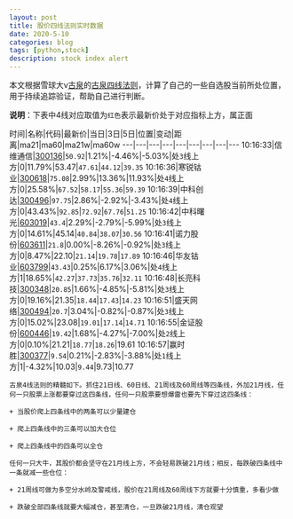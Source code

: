 ```yaml
---
layout: post
title: 股价四线法则实时数据
date: 2020-5-10
categories: blog
tags: [python,stock]
description: stock index alert
---
```



本文根据雪球大v[古泉](https://xueqiu.com/u/7148646888)的[古泉四线法则](https://xueqiu.com/7148646888/130498192)，计算了自己的一些自选股当前所处位置，用于持续追踪验证，帮助自己进行判断。

**说明**：下表中4线对应取值为`红色`表示最新价处于对应指标上方，属正面

时间|名称|代码|最新价|当日|3日|5日|位置|变动|距离|ma21|ma60|ma21w|ma60w
---|---|---|---|---|---|---|---|---
10:16:33|信维通信|[300136](https://xueqiu.com/S/SZ300136)|`50.92`|1.21%|-4.46%|-5.03%|处`3`线上方|0|11.79%|53.47|`47.61`|`44.12`|`39.35`
10:16:36|寒锐钴业|[300618](https://xueqiu.com/S/SZ300618)|`75.08`|2.99%|13.36%|11.93%|处`4`线上方|0|25.58%|`67.52`|`58.17`|`55.36`|`59.39`
10:16:39|中科创达|[300496](https://xueqiu.com/S/SZ300496)|`97.75`|2.86%|-2.92%|-3.43%|处`4`线上方|0|43.43%|`92.85`|`72.92`|`67.76`|`51.25`
10:16:42|中科曙光|[603019](https://xueqiu.com/S/SH603019)|`43.4`|2.29%|-2.79%|-5.99%|处`3`线上方|0|14.61%|45.14|`40.84`|`38.07`|`30.56`
10:16:41|诺力股份|[603611](https://xueqiu.com/S/SH603611)|`21.8`|0.00%|-8.26%|-0.92%|处`3`线上方|0|8.47%|22.10|`21.14`|`19.78`|`17.89`
10:16:46|华友钴业|[603799](https://xueqiu.com/S/SH603799)|`43.43`|0.25%|6.17%|3.06%|处`4`线上方|1|18.65%|`42.27`|`37.73`|`35.76`|`32.11`
10:16:48|长亮科技|[300348](https://xueqiu.com/S/SZ300348)|`20.85`|1.66%|-4.85%|-5.81%|处`3`线上方|0|19.16%|21.35|`18.44`|`17.43`|`14.23`
10:16:51|盛天网络|[300494](https://xueqiu.com/S/SZ300494)|`20.7`|3.04%|-0.82%|-0.87%|处`3`线上方|0|15.02%|23.08|`19.01`|`17.14`|`14.71`
10:16:55|金证股份|[600446](https://xueqiu.com/S/SH600446)|`19.42`|1.68%|-4.27%|-7.00%|处`2`线上方|0|0.10%|21.21|`18.77`|`18.26`|19.61
10:16:57|赢时胜|[300377](https://xueqiu.com/S/SZ300377)|`9.54`|0.21%|-2.83%|-3.88%|处`1`线上方|1|-4.32%|10.03|`9.44`|9.73|10.77

```
古泉4线法则的精髓如下。抓住21日线、60日线、21周线及60周线等四条线，外加21月线，任何一只股票上涨都要穿过这四条线，任何一只股票要想爆雷也要先下穿过这四条线：

+ 当股价爬上四条线中的两条可以少量建仓

+ 爬上四条线中的三条可以加大仓位

+ 爬上四条线中的四条可以全仓

任何一只大牛，其股价都会坚守在21月线上方，不会轻易跌破21月线；相反，每跌破四条线中一条就减一些仓位：

+ 21周线可做为多空分水岭及警戒线，股价在21周线及60周线下方就要十分慎重，多看少做

+ 跌破全部四条线就要大幅减仓，甚至清仓，一旦跌破21月线，清仓观望
```